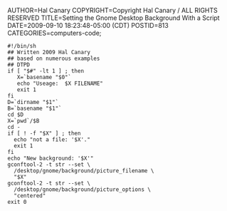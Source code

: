 AUTHOR=Hal Canary
COPYRIGHT=Copyright Hal Canary / ALL RIGHTS RESERVED
TITLE=Setting the Gnome Desktop Background With a Script
DATE=2009-09-10 18:23:48-05:00 (CDT)
POSTID=813
CATEGORIES=computers-code;

    #!/bin/sh
    ## Written 2009 Hal Canary
    ## based on numerous examples
    ## DTPD
    if [ "$#" -lt 1 ] ; then
       X=`basename "$0"`
       echo "Useage:  $X FILENAME"
       exit 1
    fi
    D=`dirname "$1"`
    B=`basename "$1"`
    cd $D
    X=`pwd`/$B
    cd -
    if [ ! -f "$X" ] ; then
      echo "not a file: '$X'."
      exit 1
    fi
    echo "New background: '$X'"
    gconftool-2 -t str --set \
      /desktop/gnome/background/picture_filename \
      "$X"
    gconftool-2 -t str --set \
      /desktop/gnome/background/picture_options \
      "centered"
    exit 0
